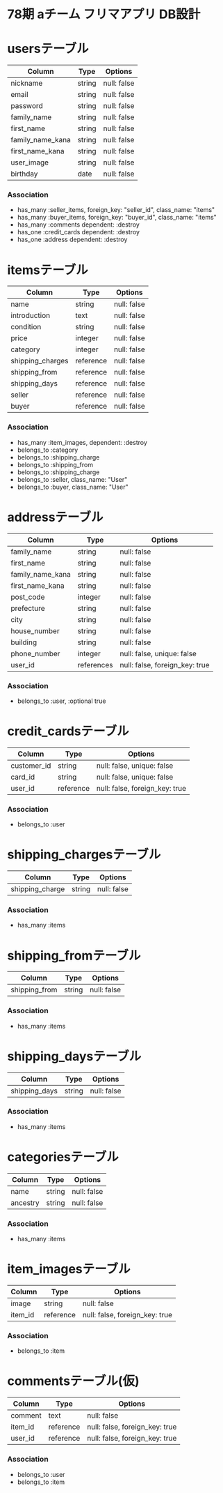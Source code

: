 # 78期 aチーム フリマアプリ DB設計

# usersテーブル
|Column|Type|Options|
|------|----|-------|
|nickname|string|null: false|
|email|string|null: false|
|password|string|null: false|
|family_name|string|null: false|
|first_name|string|null: false|
|family_name_kana|string|null: false|
|first_name_kana|string|null: false|
|user_image|string|null: false|
|birthday|date|null: false|
### Association
- has_many :seller_items, foreign_key: "seller_id", class_name: "items"
- has_many :buyer_items, foreign_key: "buyer_id", class_name: "items"
- has_many :comments dependent: :destroy
- has_one :credit_cards dependent: :destroy
- has_one :address dependent: :destroy


# itemsテーブル
|Column|Type|Options|
|------|----|-------|
|name|string|null: false|
|introduction|text|null: false|
|condition|string|null: false|
|price|integer|null: false|
|category|integer|null: false|
|shipping_charges|reference|null: false|
|shipping_from|reference|null: false|
|shipping_days|reference|null: false|
|seller|reference|null: false|
|buyer|reference|null: false|
### Association
- has_many :item_images, dependent: :destroy
- belongs_to :category
- belongs_to :shipping_charge
- belongs_to :shipping_from
- belongs_to :shipping_charge
- belongs_to :seller, class_name: "User"
- belongs_to :buyer, class_name: "User"

# addressテーブル
|Column|Type|Options|
|------|----|-------|
|family_name|string|null: false|
|first_name|string|null: false|
|family_name_kana|string|null: false|
|first_name_kana|string|null: false|
|post_code|integer|null: false|
|prefecture|string|null: false|
|city|string|null: false|
|house_number|string|null: false|
|building|string|null: false|
|phone_number|integer|null: false, unique: false|
|user_id|references|null: false, foreign_key: true|
### Association
- belongs_to :user, :optional	true

# credit_cardsテーブル
|Column|Type|Options|
|------|----|-------|
|customer_id|string|null: false, unique: false|
|card_id|string|null: false, unique: false|
|user_id|reference|null: false, foreign_key: true|
### Association
- belongs_to :user

# shipping_chargesテーブル
|Column|Type|Options|
|------|----|-------|
|shipping_charge|string|null: false|
### Association
- has_many :items

# shipping_fromテーブル
|Column|Type|Options|
|------|----|-------|
|shipping_from|string|null: false|
### Association
- has_many :items

# shipping_daysテーブル
|Column|Type|Options|
|------|----|-------|
|shipping_days|string|null: false|
### Association
- has_many :items

# categoriesテーブル
|Column|Type|Options|
|------|----|-------|
|name|string|null: false|
|ancestry|string|null: false|
### Association
- has_many :items

# item_imagesテーブル
|Column|Type|Options|
|------|----|-------|
|image|string|null: false|
|item_id|reference|null: false, foreign_key: true|
### Association
- belongs_to :item

# commentsテーブル(仮)
|Column|Type|Options|
|------|----|-------|
|comment|text|null: false|
|item_id|reference|null: false, foreign_key: true|
|user_id|reference|null: false, foreign_key: true|
### Association
- belongs_to :user
- belongs_to :item
